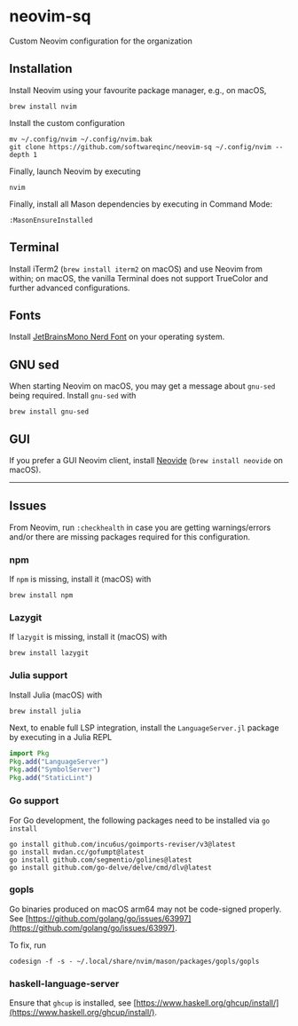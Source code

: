 # neovim-sq

Custom Neovim configuration for the organization

## Installation

Install Neovim using your favourite package manager, e.g., on macOS,

```shell
brew install nvim
```

Install the custom configuration

```shell
mv ~/.config/nvim ~/.config/nvim.bak
git clone https://github.com/softwareqinc/neovim-sq ~/.config/nvim --depth 1
```

Finally, launch Neovim by executing

```shell
nvim
```

Finally, install all Mason dependencies by executing in Command Mode:

```
:MasonEnsureInstalled
```

## Terminal

Install iTerm2 (`brew install iterm2` on macOS) and use Neovim from within;
on macOS, the vanilla Terminal does not support TrueColor and further advanced
configurations.

## Fonts

Install [JetBrainsMono Nerd Font](https://www.nerdfonts.com/) on your operating
system.

## GNU sed

When starting Neovim on macOS, you may get a message about `gnu-sed` being
required. Install `gnu-sed` with

```shell
brew install gnu-sed
```

## GUI

If you prefer a GUI Neovim client, install [Neovide](https://neovide.dev/)
(`brew install neovide` on macOS).

---

## Issues

From Neovim, run `:checkhealth` in case you are getting warnings/errors
and/or there are missing packages required for this configuration.

### npm

If `npm` is missing, install it (macOS) with

```shell
brew install npm
```

### Lazygit

If `lazygit` is missing, install it (macOS) with

```shell
brew install lazygit
```

### Julia support

Install Julia (macOS) with

```shell
brew install julia
```

Next, to enable full LSP integration, install the `LanguageServer.jl` package
by executing in a Julia REPL

```julia
import Pkg
Pkg.add("LanguageServer")
Pkg.add("SymbolServer")
Pkg.add("StaticLint")
```

### Go support

For Go development, the following packages need to be
installed via `go install`

```shell
go install github.com/incu6us/goimports-reviser/v3@latest
go install mvdan.cc/gofumpt@latest
go install github.com/segmentio/golines@latest
go install github.com/go-delve/delve/cmd/dlv@latest
```

### gopls

Go binaries produced on macOS arm64 may not be code-signed properly. See
[https://github.com/golang/go/issues/63997](https://github.com/golang/go/issues/63997).

To fix, run

```shell
codesign -f -s - ~/.local/share/nvim/mason/packages/gopls/gopls
```

### haskell-language-server

Ensure that `ghcup` is installed, see
[https://www.haskell.org/ghcup/install/](https://www.haskell.org/ghcup/install/).
